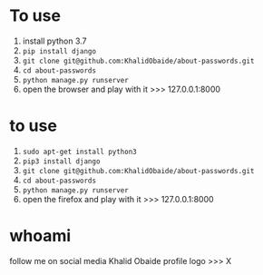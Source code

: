 # To use <windows>
1. install python 3.7
2. ``` pip install django ```
3. ``` git clone git@github.com:KhalidObaide/about-passwords.git ```
4. ``` cd about-passwords ```
5. ``` python manage.py runserver ```
6. open the browser and play with it >>> 127.0.0.1:8000


# to use <linux>
1. ``` sudo apt-get install python3 ```
2. ``` pip3 install django ```
3. ``` git clone git@github.com:KhalidObaide/about-passwords.git ``` 
4. ``` cd about-passwords ```
5. ```python manage.py runserver``` 
6. open the firefox and play with it >>> 127.0.0.1:8000

# whoami
follow me on social media 
Khalid Obaide 
profile logo >>> X

